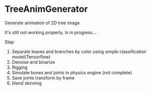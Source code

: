 # TreeAnimGenerator
Generate animation of 2D tree image

It's still not working properly.
Is in progress...

Step
1. Separate leaves and branches by color using simple classification model(Tensorflow)
2. Denoise and binarize
3. Rigging
4. Simulate bones and joints in physics engine (not complete)
5. Save joints transform by frame
6. blend skinning
